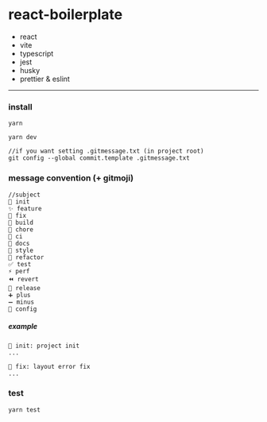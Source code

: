 # react-boilerplate

- react
- vite
- typescript
- jest
- husky
- prettier & eslint

---

### install

```
yarn

yarn dev

//if you want setting .gitmessage.txt (in project root)
git config --global commit.template .gitmessage.txt
```

### message convention (+ gitmoji)

```
//subject
🎉 init
✨ feature
🐛 fix
👷 build
🔨 chore
💚 ci
📝 docs
💄 style
🎨 refactor
✅ test
⚡️ perf
⏪️ revert
🔖 release
➕ plus
➖ minus
🔧 config
```

##### example

```
🎉 init: project init
...

🐛 fix: layout error fix
...
```

### test

```
yarn test
```
